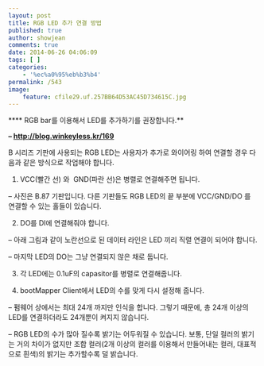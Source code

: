 ```yaml
---
layout: post
title: RGB LED 추가 연결 방법
published: true
author: showjean
comments: true
date: 2014-06-26 04:06:09
tags: [ ]
categories:
    - '%ec%a0%95%eb%b3%b4'
permalink: /543
image:
    feature: cfile29.uf.257BB64D53AC45D734615C.jpg
---
```

**** RGB bar를 이용해서 LED를 추가하기를 권장합니다.**

**&#8211;&nbsp;http://blog.winkeyless.kr/169**



B 시리즈 기판에 사용되는 RGB LED는 사용자가 추가로 와이어링 하여 연결할 경우 다음과 같은 방식으로 작업해야 합니다.





1. VCC(빨간 선) 와 &nbsp;GND(파란 선)은 병렬로 연결해주면 됩니다.

&#8211; 사진은 B.87 기판입니다. 다른 기판들도 RGB LED의 끝 부분에 VCC/GND/DO 를 연결할 수 있는 홀들이 있습니다.



2. DO를 DI에 연결해줘야 합니다.

&#8211; 아래 그림과 같이 노란선으로 된 데이터 라인은 LED 끼리 직렬 연결이 되어야 합니다.

&#8211; 마지막 LED의 DO는 그냥 연결되지 않은 채로 둡니다.



3. 각 LED에는 0.1uF의 capasitor를 병렬로 연결해줍니다.



4. bootMapper Client에서 LED의 수를 맞게 다시 설정해 줍니다.

&#8211; 펌웨어 상에서는 최대 24개 까지만 인식을 합니다. 그렇기 때문에, 총 24개 이상의 LED를 연결하더라도&nbsp;24개뿐이 켜지지 않습니다.

&#8211; RGB LED의 수가 많아 질수록 밝기는 어두워질 수 있습니다. 보통, 단일 컬러의 밝기는 거의&nbsp;차이가 없지만 조합 컬러(2개 이상의 컬러를 이용해서 만들어내는 컬러, 대표적으로 흰색)의 밝기는 추가할수록 덜 밝습니다.






  
  
  
  
    
  
  
  
  
  
  
  
  
  
  
  
  
  
  
  
  
  
  
  
  
  
  
  
  
  